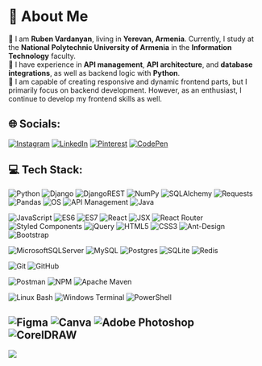# 💫 About Me
🔹 I am **Ruben Vardanyan**, living in **Yerevan, Armenia**. Currently, I study at the **National Polytechnic University of Armenia** in the **Information Technology** faculty.  
🔹 I have experience in **API management**, **API architecture**, and **database integrations**, as well as backend logic with **Python**.  
🔹 I am capable of creating responsive and dynamic frontend parts, but I primarily focus on backend development. However, as an enthusiast, I continue to develop my frontend skills as well.



## 🌐 Socials:
[![Instagram](https://img.shields.io/badge/Instagram-%23E4405F.svg?logo=Instagram&logoColor=white)](https://instagram.com/https://www.instagram.com/_ruben__vardanyan_/) [![LinkedIn](https://img.shields.io/badge/LinkedIn-%230077B5.svg?logo=linkedin&logoColor=white)](https://linkedin.com/in/linkedin.com/in/ruben-vardanyan-programmer) [![Pinterest](https://img.shields.io/badge/Pinterest-%23E60023.svg?logo=Pinterest&logoColor=white)](https://pinterest.com/https://pin.it/2pg2zesYF) [![CodePen](https://img.shields.io/badge/CodePen-%231D1F21.svg?logo=CodePen&logoColor=white)](https://codepen.io/ruben-vardanyan/)

## 💻 Tech Stack:
<span>![Python](https://img.shields.io/badge/python-3670A0?style=for-the-badge&logo=python&logoColor=ffdd54)</span> 
<span>![Django](https://img.shields.io/badge/django-%23092E20.svg?style=for-the-badge&logo=django&logoColor=white)</span> 
<span>![DjangoREST](https://img.shields.io/badge/DJANGO-REST-ff1709?style=for-the-badge&logo=django&logoColor=white&color=ff1709&labelColor=gray)</span> 
<span>![NumPy](https://img.shields.io/badge/numpy-%23013243.svg?style=for-the-badge&logo=numpy&logoColor=white)</span> 
<span>![SQLAlchemy](https://img.shields.io/badge/sqlalchemy-%23B02804.svg?style=for-the-badge&logo=python&logoColor=white)</span> 
<span>![Requests](https://img.shields.io/badge/requests-%230072B5.svg?style=for-the-badge&logo=python&logoColor=white)</span> 
<span>![Pandas](https://img.shields.io/badge/pandas-%23150458.svg?style=for-the-badge&logo=pandas&logoColor=white)</span> 
<span>![OS](https://img.shields.io/badge/os-%234D4D4D.svg?style=for-the-badge&logo=python&logoColor=white)</span> 
<span>![API Management](https://img.shields.io/badge/api_management-%230049E8.svg?style=for-the-badge&logo=api&logoColor=white)</span> 
<span>![Java](https://img.shields.io/badge/Java-%23F89820.svg?style=for-the-badge&logo=openjdk&logoColor=white)</span>

<span>![JavaScript](https://img.shields.io/badge/javascript-%23323330.svg?style=for-the-badge&logo=javascript&logoColor=%23F7DF1E)</span> 
<span>![ES6](https://img.shields.io/badge/ES6-%2300BFFF.svg?style=for-the-badge&logo=javascript&logoColor=white)</span> 
<span>![ES7](https://img.shields.io/badge/ES7-%23F6E02D.svg?style=for-the-badge&logo=javascript&logoColor=white)</span> 
<span>![React](https://img.shields.io/badge/react-%2320232a.svg?style=for-the-badge&logo=react&logoColor=%2361DAFB)</span> 
<span>![JSX](https://img.shields.io/badge/jsx-%23323330.svg?style=for-the-badge&logo=react&logoColor=%2361DAFB)</span> 
<span>![React Router](https://img.shields.io/badge/React_Router-CA4245?style=for-the-badge&logo=react-router&logoColor=white)</span> 
<span>![Styled Components](https://img.shields.io/badge/styled--components-%23DB7093.svg?style=for-the-badge&logo=styled-components&logoColor=white)</span> 
<span>![jQuery](https://img.shields.io/badge/jquery-%230769AD.svg?style=for-the-badge&logo=jquery&logoColor=white)</span> 
<span>![HTML5](https://img.shields.io/badge/html5-%23E34F26.svg?style=for-the-badge&logo=html5&logoColor=white)</span> 
<span>![CSS3](https://img.shields.io/badge/css3-%231572B6.svg?style=for-the-badge&logo=css3&logoColor=white)</span> 
<span>![Ant-Design](https://img.shields.io/badge/-AntDesign-%230170FE?style=for-the-badge&logo=ant-design&logoColor=white)</span> 
<span>![Bootstrap](https://img.shields.io/badge/bootstrap-%238511FA.svg?style=for-the-badge&logo=bootstrap&logoColor=white)</span> 

<span>![MicrosoftSQLServer](https://img.shields.io/badge/Microsoft%20SQL%20Server-CC2927?style=for-the-badge&logo=microsoft%20sql%20server&logoColor=white)</span> 
<span>![MySQL](https://img.shields.io/badge/mysql-4479A1.svg?style=for-the-badge&logo=mysql&logoColor=white)</span> 
<span>![Postgres](https://img.shields.io/badge/postgres-%23316192.svg?style=for-the-badge&logo=postgresql&logoColor=white)</span> 
<span>![SQLite](https://img.shields.io/badge/sqlite-%2307405e.svg?style=for-the-badge&logo=sqlite&logoColor=white)</span> 
<span>![Redis](https://img.shields.io/badge/redis-%23DD0031.svg?style=for-the-badge&logo=redis&logoColor=white)</span> 

<span>![Git](https://img.shields.io/badge/git-%23F05033.svg?style=for-the-badge&logo=git&logoColor=white)</span> 
<span>![GitHub](https://img.shields.io/badge/github-%23121011.svg?style=for-the-badge&logo=github&logoColor=white)</span> 

<span>![Postman](https://img.shields.io/badge/Postman-FF6C37?style=for-the-badge&logo=postman&logoColor=white)</span> 
<span>![NPM](https://img.shields.io/badge/NPM-%23CB3837.svg?style=for-the-badge&logo=npm&logoColor=white)</span> 
<span>![Apache Maven](https://img.shields.io/badge/Apache%20Maven-C71A36?style=for-the-badge&logo=Apache%20Maven&logoColor=white)</span> 

<span>![Linux Bash](https://img.shields.io/badge/Linux%20Bash-%23333333.svg?style=for-the-badge&logo=linux&logoColor=white)</span> 
<span>![Windows Terminal](https://img.shields.io/badge/Windows%20Terminal-%234D4D4D.svg?style=for-the-badge&logo=windows-terminal&logoColor=white)</span> 
<span>![PowerShell](https://img.shields.io/badge/PowerShell-%235391FE.svg?style=for-the-badge&logo=powershell&logoColor=white)</span>

<span>![Figma](https://img.shields.io/badge/figma-%23F24E1E.svg?style=for-the-badge&logo=figma&logoColor=white)</span> 
<span>![Canva](https://img.shields.io/badge/Canva-%2300C4CC.svg?style=for-the-badge&logo=Canva&logoColor=white)</span> 
<span>![Adobe Photoshop](https://img.shields.io/badge/adobe%20photoshop-%2331A8FF.svg?style=for-the-badge&logo=adobe%20photoshop&logoColor=white)</span> 
<span>![CorelDRAW](https://img.shields.io/badge/CorelDRAW-%23009A9E.svg?style=for-the-badge&logo=coreldraw&logoColor=white)</span>
---
[![](https://visitcount.itsvg.in/api?id=Ruben-Vardanyan&icon=0&color=0)](https://visitcount.itsvg.in)

<!-- Proudly created with GPRM ( https://gprm.itsvg.in ) -->
